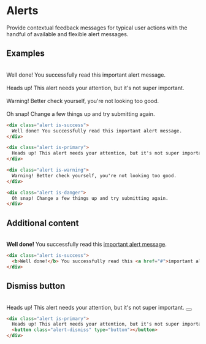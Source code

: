 # Alerts

Provide contextual feedback messages for typical user actions with the handful of available and flexible alert messages.


## Examples
<br>


<div class="alert is-success">
  Well done! You successfully read this important alert message.
</div>

<br>

<div class="alert is-primary">
  Heads up! This alert needs your attention, but it's not super important.
</div>

<br>

<div class="alert is-warning">
  Warning! Better check yourself, you're not looking too good.
</div>

<br>

<div class="alert is-danger">
  Oh snap! Change a few things up and try submitting again.
</div>


```html
<div class="alert is-success">
  Well done! You successfully read this important alert message.
</div>

<div class="alert is-primary">
  Heads up! This alert needs your attention, but it's not super important.
</div>

<div class="alert is-warning">
  Warning! Better check yourself, you're not looking too good.
</div>

<div class="alert is-danger">
  Oh snap! Change a few things up and try submitting again.
</div>
```


## Additional content
<br>


<div class="alert is-success">
  <b>Well done!</b> You successfully read this <a href="#">important alert message</a>.
</div>

```html
<div class="alert is-success">
  <b>Well done!</b> You successfully read this <a href="#">important alert message</a>.
</div>
```


## Dismiss button
<br>


<div class="alert is-primary">
  Heads up! This alert needs your attention, but it's not super important.
  <button class="alert-dismiss" type="button"></button>
</div>

```html
<div class="alert is-primary">
  Heads up! This alert needs your attention, but it's not super important.
  <button class="alert-dismiss" type="button"></button>
</div>
```
